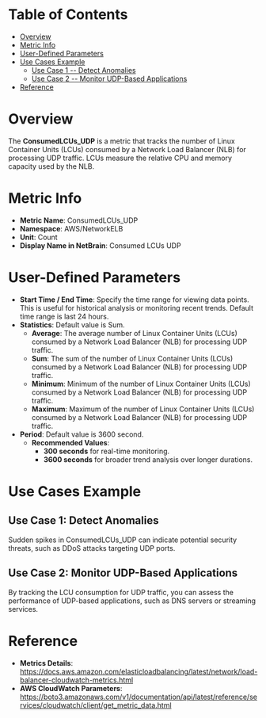 # Table of Contents
- [Overview](#overview)
- [Metric Info](#metric-info)
- [User-Defined Parameters](#user-defined-parameters)
- [Use Cases Example](#example)
    - [Use Case 1 -- Detect Anomalies](#example-1) 
    - [Use Case 2 -- Monitor UDP-Based Applications](#example-2)
- [Reference](#reference)

# Overview <a name="overview"></a>
The <b>ConsumedLCUs_UDP</b> is a metric that tracks the number of Linux Container Units (LCUs) consumed by a Network Load Balancer (NLB) for processing UDP traffic. LCUs measure the relative CPU and memory capacity used by the NLB.

# Metric Info <a name="metric-info"></a>
* <b>Metric Name</b>: ConsumedLCUs_UDP
* <b>Namespace</b>: AWS/NetworkELB
* <b>Unit</b>: Count
* <b>Display Name in NetBrain</b>: Consumed LCUs UDP

# User-Defined Parameters <a name="user-defined-parameters"></a>
* <b>Start Time / End Time</b>: Specify the time range for viewing data points. This is useful for historical analysis or monitoring recent trends. Default time range is last 24 hours.
* <b>Statistics</b>: Default value is Sum.
  * <b>Average</b>: The average number of Linux Container Units (LCUs) consumed by a Network Load Balancer (NLB) for processing UDP traffic.
  * <b>Sum</b>: The sum of the number of Linux Container Units (LCUs) consumed by a Network Load Balancer (NLB) for processing UDP traffic.
  * <b>Minimum</b>: Minimum of the number of Linux Container Units (LCUs) consumed by a Network Load Balancer (NLB) for processing UDP traffic.
  * <b>Maximum</b>: Maximum of the number of Linux Container Units (LCUs) consumed by a Network Load Balancer (NLB) for processing UDP traffic.
* <b>Period</b>: Default value is 3600 second.
  * <b>Recommended Values</b>:
    * <b>300 seconds</b> for real-time monitoring.
    * <b>3600 seconds</b> for broader trend analysis over longer durations.

# Use Cases Example <a name="example"></a>
## Use Case 1: Detect Anomalies <a name="example-1"></a>
Sudden spikes in ConsumedLCUs_UDP can indicate potential security threats, such as DDoS attacks targeting UDP ports.

## Use Case 2: Monitor UDP-Based Applications <a name="example-2"></a>
By tracking the LCU consumption for UDP traffic, you can assess the performance of UDP-based applications, such as DNS servers or streaming services.

# Reference <a name="reference"></a>
* <b>Metrics Details</b>: https://docs.aws.amazon.com/elasticloadbalancing/latest/network/load-balancer-cloudwatch-metrics.html
* <b>AWS CloudWatch Parameters</b>: https://boto3.amazonaws.com/v1/documentation/api/latest/reference/services/cloudwatch/client/get_metric_data.html